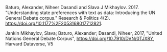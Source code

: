 Baturo, Alexander, Niheer Dasandi and Slava J Mikhaylov. 2017. "Understanding state preferences with text as data: Introducing the UN General Debate corpus." Research & Politics 4(2). https://doi.org/10.1177%2F2053168017712821.

Jankin Mikhaylov, Slava; Baturo, Alexander; Dasandi, Niheer, 2017, "United Nations General Debate Corpus", https://doi.org/10.7910/DVN/0TJX8Y, Harvard Dataverse, V5